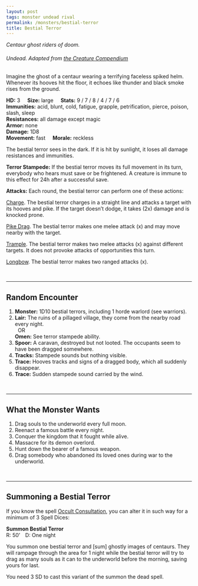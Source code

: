 ```yaml
---
layout: post
tags: monster undead rival
permalink: /monsters/bestial-terror
title: Bestial Terror
---
```


*Centaur ghost riders of doom.*

###### Undead. Adapted from [the Creature Compendium](https://www.drivethrurpg.com/product/147588/CC1-Creature-Compendium)

Imagine the ghost of a centaur wearing a terrifying faceless spiked helm. Whenever its hooves hit the floor, it echoes like thunder and black smoke rises from the ground.

**HD:** 3  &nbsp; &nbsp;  **Size:** large &nbsp; &nbsp; **Stats:** 9 / 7 / 8 / 4 / 7 / 6  <br>
**Immunities:** acid, blunt, cold, fatigue, grapple, petrification, pierce, poison, slash, sleep<br>
**Resistances:** all damage except magic <br>
**Armor:** none <br>
**Damage:** 1D8 <br>
**Movement:** fast &nbsp; &nbsp; **Morale:** reckless <br>

The bestial terror sees in the dark. If it is hit by sunlight, it loses all damage resistances and immunities.

**Terror Stampede:** If the bestial terror moves its full movement in its turn, everybody who hears must save or be frightened. A creature is immune to this effect for 24h after a successful save.

**Attacks:** Each round, the bestial terror can perform one of these actions:

<ins>Charge</ins>. The bestial terror charges in a straight line and attacks a target with its hooves and pike. If the target doesn’t dodge, it takes (2x) damage and is knocked prone.

<ins>Pike Drag</ins>. The bestial terror makes one melee attack (x) and may move nearby with the target.

<ins>Trample</ins>. The bestial terror makes two melee attacks (x) against different targets. It does not provoke attacks of opportunities this turn.

<ins>Longbow</ins>. The bestial terror makes two ranged attacks (x).
 
<br>

---

## Random Encounter

1. **Monster:** 1D10 bestial terrors, including 1 horde warlord (see warriors).
1. **Lair:**  The ruins of a pillaged village, they come from the nearby road every night. <br>	&nbsp; OR <br>	**Omen:** See terror stampede ability.
1. **Spoor:** A caravan, destroyed but not looted. The occupants seem to have been dragged somewhere.
1. **Tracks:** Stampede sounds but nothing visible.
1. **Trace:** Hooves tracks and signs of a dragged body, which all suddenly disappear.
1. **Trace:** Sudden stampede sound carried by the wind.

<br>

---

## What the Monster Wants

1. Drag souls to the underworld every full moon.
1. Reenact a famous battle every night.
1. Conquer the kingdom that it fought while alive.
1. Massacre for its demon overlord.
1. Hunt down the bearer of a famous weapon.
1. Drag somebody who abandoned its loved ones during war to the underworld. 

<br>

---

## Summoning a Bestial Terror

If you know the spell [Occult Consultation](https://saltygoo.github.io/2020/11/13/occult-consultation/), you can alter it in such way for a minimum of 3 Spell Dices:

**Summon Bestial Terror** <br>
R: 50’ D: One night

You summon one bestial terror and [sum] ghostly images of centaurs. They will rampage through the area for 1 night while the bestial terror will try to drag as many souls as it can to the underworld before the morning, saving yours for last.

You need 3 SD to cast this variant of the summon the dead spell.
